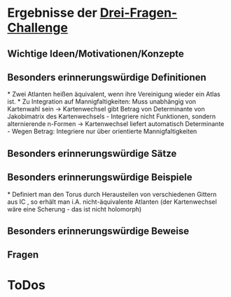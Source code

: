 ﻿<h1>Ergebnisse der <a href="http://math.stanford.edu/~vakil/threethings.html">Drei-Fragen-Challenge</a></h1>

<h2>Wichtige Ideen/Motivationen/Konzepte</h2>

	

<h2>Besonders erinnerungswürdige Definitionen</h2>
* Zwei Atlanten heißen äquivalent, wenn ihre Vereinigung wieder ein Atlas ist. 
* Zu Integration auf Mannigfaltigkeiten: Muss unabhängig von Kartenwahl sein -> Kartenwechsel gibt Betrag von Determinante von Jakobimatrix des Kartenwechsels
	- Integriere nicht Funktionen, sondern alternierende n-Formen -> Kartenwechsel liefert automatisch Determinante
	- Wegen Betrag: Integriere nur über orientierte Mannigfaltigkeiten


<h2>Besonders erinnerungswürdige Sätze</h2>



<h2>Besonders erinnerungswürdige Beispiele</h2>
* Definiert man den Torus durch Herausteilen von verschiedenen Gittern aus IC , so erhält man i.A. nicht-äquivalente Atlanten (der Kartenwechsel wäre eine Scherung - das ist nicht holomorph) 



<h2>Besonders erinnerungswürdige Beweise</h2>



<h2>Fragen</h2>



<h1>ToDos</h1>

